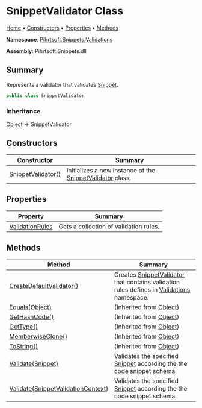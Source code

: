 <a name="_top"></a>

# SnippetValidator Class

[Home](../../../../README.md#_top) &#x2022; [Constructors](#constructors) &#x2022; [Properties](#properties) &#x2022; [Methods](#methods)

**Namespace**: [Pihrtsoft.Snippets.Validations](../README.md#_top)

**Assembly**: Pihrtsoft\.Snippets\.dll

## Summary

Represents a validator that validates [Snippet](../../Snippet/README.md#_top)\.

```csharp
public class SnippetValidator
```

### Inheritance

[Object](https://docs.microsoft.com/en-us/dotnet/api/system.object) &#x2192; SnippetValidator

## Constructors

| Constructor | Summary |
| ----------- | ------- |
| [SnippetValidator()](-ctor/README.md#_top) | Initializes a new instance of the [SnippetValidator](#_top) class\. |

## Properties

| Property | Summary |
| -------- | ------- |
| [ValidationRules](ValidationRules/README.md#_top) | Gets a collection of validation rules\. |

## Methods

| Method | Summary |
| ------ | ------- |
| [CreateDefaultValidator()](CreateDefaultValidator/README.md#_top) | Creates [SnippetValidator](#_top) that contains validation rules defines in [Validations](../README.md#_top) namespace\. |
| [Equals(Object)](https://docs.microsoft.com/en-us/dotnet/api/system.object.equals) |  \(Inherited from [Object](https://docs.microsoft.com/en-us/dotnet/api/system.object)\) |
| [GetHashCode()](https://docs.microsoft.com/en-us/dotnet/api/system.object.gethashcode) |  \(Inherited from [Object](https://docs.microsoft.com/en-us/dotnet/api/system.object)\) |
| [GetType()](https://docs.microsoft.com/en-us/dotnet/api/system.object.gettype) |  \(Inherited from [Object](https://docs.microsoft.com/en-us/dotnet/api/system.object)\) |
| [MemberwiseClone()](https://docs.microsoft.com/en-us/dotnet/api/system.object.memberwiseclone) |  \(Inherited from [Object](https://docs.microsoft.com/en-us/dotnet/api/system.object)\) |
| [ToString()](https://docs.microsoft.com/en-us/dotnet/api/system.object.tostring) |  \(Inherited from [Object](https://docs.microsoft.com/en-us/dotnet/api/system.object)\) |
| [Validate(Snippet)](Validate/README.md#Pihrtsoft_Snippets_Validations_SnippetValidator_Validate_Pihrtsoft_Snippets_Snippet_) | Validates the specified [Snippet](../../Snippet/README.md#_top) according the the code snippet schema\. |
| [Validate(SnippetValidationContext)](Validate/README.md#Pihrtsoft_Snippets_Validations_SnippetValidator_Validate_Pihrtsoft_Snippets_Validations_SnippetValidationContext_) | Validates the specified [Snippet](../../Snippet/README.md#_top) according the the code snippet schema\. |

